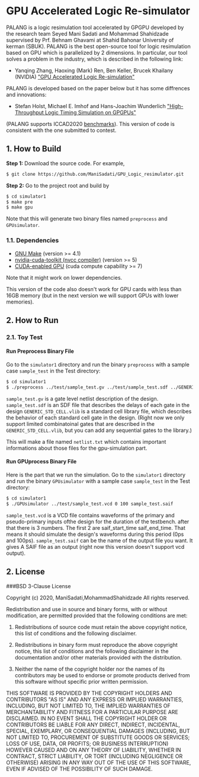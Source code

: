 GPU Accelerated Logic Re-simulator
======================================
PALANG is a logic resimulation tool accelerated by GPGPU developed by the research team Seyed Mani Sadati and Mohammad Shahidzade supervised by Prf. Behnam Ghavami at Shahid Bahonar University of kerman (SBUK).
PALANG is the best open-source tool for logic resimulation based on GPU which is parallelized by 2 dimensions.
In particular, our tool solves a problem in the industry, which is described in the following link:

* Yanqing Zhang, Haoxing (Mark) Ren, Ben Keller, Brucek Khailany (NVIDIA)
["GPU Accelerated Logic Re-simulation"](http://iccad-contest.org/2020/Problem_C/ICCAD2020_ContestProblemSpecification_ProblemC_08102020.pdf)

PALANG is developed based on the paper below but it has some diffrences and innovations:

* Stefan Holst, Michael E. Imhof and Hans-Joachim Wunderlich
["High-Throughput Logic Timing Simulation on GPGPUs"](https://dl.acm.org/doi/abs/10.1145/2714564)

(PALANG supports ICCAD2020 [benchmarks](https://drive.google.com/drive/u/0/folders/1IrWXkHEED_gVsLPUGrIKNIOAE6BIp0WY)).
This version of code is consistent with the one submitted to contest.

## 1. How to Build

**Step 1:** Download the source code. For example,
```bash
$ git clone https://github.com/ManiSadati/GPU_Logic_resimulator.git
```

**Step 2:** Go to the project root and build by
```bash
$ cd simulator1
$ make pre
$ make gpu
```

Note that this will generate two binary files named `preprocess` and `GPUsimulator`.

### 1.1. Dependencies

* [GNU Make](https://www.gnu.org/software/make/) (version >= 4.1)
* [nvidia-cuda-toolkit (nvcc compiler)](https://developer.nvidia.com/cuda-downloads) (version >= 5)
* [CUDA-enabled GPU](https://developer.nvidia.com/cuda-gpus) (cuda compute capability >= 7)

Note that it might work on lower dependencies.

This version of the code also doesn't work for GPU cards with less than 16GB memory (but in the next version we will support GPUs with lower memories).

## 2. How to Run

### 2.1. Toy Test

#### Run Preprocess Binary File

Go to the `simulator1` directory and run the binary `preprocess` with a sample case `sample_test` in the Test directory:
```bash
$ cd simulator1
$ ./preprocess ../test/sample_test.gv ../test/sample_test.sdf ../GENERIC_STD_CELL.vlib 
```
`sample_test.gv` is a gate level netlist description of the design.
`sample_test.sdf` is an SDF file that describes the delays of each gate in the design
`GENERIC_STD_CELL.vlib` is a standard cell library file, which describes the behavior of each standard cell gate in the design.
(Right now we only support limited combinatoinal gates that are described in the `GENERIC_STD_CELL.vlib`, but you can add any sequential gates to the library.)

This will make a file named `netlist.txt` which contains important informations about those files for the gpu-simulation part.

#### Run GPUprocess Binary File

Here is the part that we run the simulation.
Go to the `simulator1` directory and run the binary `GPUsimulator` with a sample case `sample_test` in the Test directory:
```bash
$ cd simulator1
$ ./GPUsimulator ../test/sample_test.vcd 0 100 sample_test.saif 
```
`sample_test.vcd` is a VCD file contains waveforms of the primary and pseudo-primary inputs ofthe design for the duration of the testbench.
after that there is 3 numbers. The first 2 are saif_start_time saif_end_time. That means it should simulate the design's waveforms during this period (0ps and 100ps).
`sample_test.saif` can be the name of the output file you want. It gives A SAIF file as an output (right now this version doesn't support vcd output).


## 2. License

###BSD 3-Clause License

Copyright (c) 2020, ManiSadati,MohammadShahidzade
All rights reserved.

Redistribution and use in source and binary forms, with or without
modification, are permitted provided that the following conditions are met:

1. Redistributions of source code must retain the above copyright notice, this
   list of conditions and the following disclaimer.

2. Redistributions in binary form must reproduce the above copyright notice,
   this list of conditions and the following disclaimer in the documentation
   and/or other materials provided with the distribution.

3. Neither the name of the copyright holder nor the names of its
   contributors may be used to endorse or promote products derived from
   this software without specific prior written permission.

THIS SOFTWARE IS PROVIDED BY THE COPYRIGHT HOLDERS AND CONTRIBUTORS "AS IS"
AND ANY EXPRESS OR IMPLIED WARRANTIES, INCLUDING, BUT NOT LIMITED TO, THE
IMPLIED WARRANTIES OF MERCHANTABILITY AND FITNESS FOR A PARTICULAR PURPOSE ARE
DISCLAIMED. IN NO EVENT SHALL THE COPYRIGHT HOLDER OR CONTRIBUTORS BE LIABLE
FOR ANY DIRECT, INDIRECT, INCIDENTAL, SPECIAL, EXEMPLARY, OR CONSEQUENTIAL
DAMAGES (INCLUDING, BUT NOT LIMITED TO, PROCUREMENT OF SUBSTITUTE GOODS OR
SERVICES; LOSS OF USE, DATA, OR PROFITS; OR BUSINESS INTERRUPTION) HOWEVER
CAUSED AND ON ANY THEORY OF LIABILITY, WHETHER IN CONTRACT, STRICT LIABILITY,
OR TORT (INCLUDING NEGLIGENCE OR OTHERWISE) ARISING IN ANY WAY OUT OF THE USE
OF THIS SOFTWARE, EVEN IF ADVISED OF THE POSSIBILITY OF SUCH DAMAGE.
